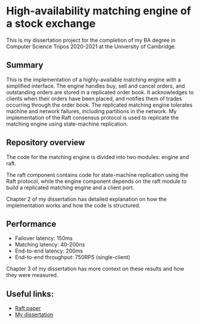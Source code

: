 # High-availability matching engine of a stock exchange

This is my dissertation project for the completion of my BA degree in Computer Science Tripos 2020-2021 at the 
University of Cambridge.

## Summary

This is the implementation of a highly-available matching engine with a simplified interface. The engine handles buy, 
sell and cancel orders, and outstanding orders are stored in a replicated order book. It acknowledges to clients when 
their orders have been placed, and notifies them of trades occurring through the order book. The replicated matching 
engine tolerates machine and network failures, including partitions in the network. My implementation of the Raft 
consensus protocol is used to replicate the matching engine using state-machine replication.

## Repository overview

The code for the matching engine is divided into two modules: engine and raft.

The raft component contains code for state-machine replication using the Raft protocol, while the engine component 
depends on the raft module to build a replicated matching engine and a client port.

Chapter 2 of my dissertation has detailed explanation on how the implementation works and how the code is structured.


## Performance

 - Failover latency: 150ms
 - Matching latency: 40-200ns
 - End-to-end latency: 200ms
 - End-to-end throughput: 750RPS (single-client)

Chapter 3 of my dissertation has more context on these results and how they were measured.


## Useful links:

 - [Raft paper](https://web.stanford.edu/~ouster/cgi-bin/papers/raft-atc14.pdf)
 - [My dissertation]()

